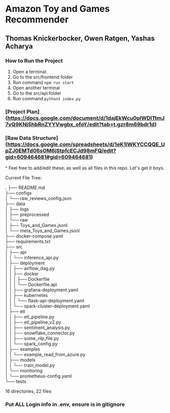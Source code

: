 # Amazon Toy and Games Recommender
## Thomas Knickerbocker, Owen Ratgen, Yashas Acharya
### How to Run the Project
1. Open a terminal
2. Go to the src/frontend folder
3. Run command ```npm run start```
4. Open another terminal
5. Go to the src/api folder
6. Run command ```python3 index.py```

### [Project Plan] (https://docs.google.com/document/d/1dajEkWcu0pIWDITtmJ7vQ9KNjShbRnZYYVwgbx_ofoY/edit?tab=t.gzr8m69bdr1d)
### [Raw Data Structure] (https://docs.google.com/spreadsheets/d/1eK1lWKYCCQQE_UpZJ0EMTd06sOM6jStpfcECJd98mFQ/edit?gid=609464681#gid=609464681)

^ Feel free to add/edit these, as well as all files in this repo. Let's get it boys.

Current File Tree:

.
├── README.md  
├── configs  
│   └── raw_reviews_config.json  
├── data  
│   ├── logs  
│   ├── preprocessed  
│   └── raw  
│       ├── Toys_and_Games.jsonl  
│       └── meta_Toys_and_Games.jsonl  
├── docker-compose.yaml  
├── requirements.txt  
├── src  
│   ├── api  
│   │   └── inference_api.py  
│   ├── deployment  
│   │   ├── airflow_dag.py  
│   │   ├── docker  
│   │   │   ├── Dockerfile  
│   │   │   └── Dockerfile.api  
│   │   ├── grafana-deployment.yaml  
│   │   ├── kubernetes  
│   │   │   └── flask-api-deployment.yaml  
│   │   └── spark-cluster-deployment.yaml  
│   ├── etl  
│   │   ├── etl_pipeline.py  
│   │   ├── etl_pipeline_v2.py  
│   │   ├── sentiment_analysis.py  
│   │   ├── snowflake_connector.py  
│   │   ├── some_nlp_file.py  
│   │   └── spark_config.py  
│   ├── examples  
│   │   └── example_read_from_azure.py  
│   ├── models  
│   │   └── train_model.py  
│   └── monitoring  
│       └── prometheus-config.yaml  
└── tests  

16 directories, 22 files

### Put ALL Login info in .env, ensure is in gitignore


